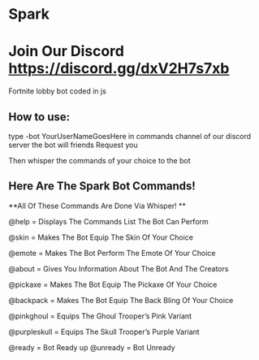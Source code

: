 # Spark
# Join Our Discord https://discord.gg/dxV2H7s7xb
Fortnite lobby bot coded in js

## How to use:
type -bot YourUserNameGoesHere 
in commands channel of our discord server 
the bot will friends Request you

Then whisper the commands of your choice to the bot

## Here Are The Spark Bot Commands!

**All Of These Commands Are Done Via Whisper! **

@help = Displays The Commands List The Bot Can Perform

@skin = Makes The Bot Equip The Skin Of Your Choice

@emote = Makes The Bot Perform The Emote Of Your Choice

@about = Gives You Information About The Bot And The Creators

@pickaxe = Makes The Bot Equip The Pickaxe Of Your Choice

@backpack = Makes The Bot Equip The Back Bling Of Your Choice

@pinkghoul = Equips The Ghoul Trooper’s Pink Variant

@purpleskull = Equips The Skull Trooper’s Purple Variant

 
  @ready = Bot Ready up
 @unready = Bot Unready
